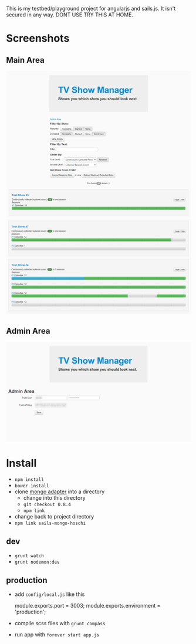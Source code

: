This is my testbed/playground project for angularjs and sails.js. It isn't secured in any way.
DONT USE TRY THIS AT HOME.

# Screenshots

## Main Area
![Image](/screenshots/main_1.png?raw=true)
![Image](/screenshots/main_2.png?raw=true)

## Admin Area
![Image](/screenshots/admin_1.png?raw=true)

# Install

*   `npm install`
*   `bower install`
*   clone [mongo adapter](https://github.com/hoschi/sails-mongo) into a directory
    *   change into this directory
    *   `git checkout 0.8.4`
    *   `npm link`
*   change back to project directory
*   `npm link sails-mongo-hoschi`

## dev

*   `grunt watch`
*   `grunt nodemon:dev`

## production

*   add `config/local.js` like this

    module.exports.port = 3003;
    module.exports.environment = 'production';

*   compile scss files with `grunt compass`
*   run app with `forever start app.js`
